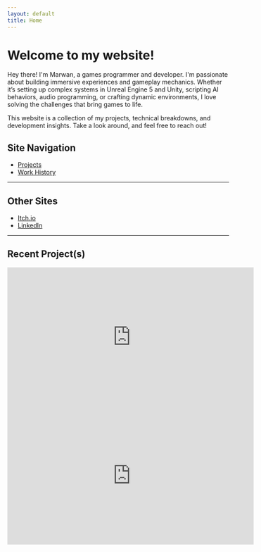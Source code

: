 ```yaml
---
layout: default
title: Home
---
```


# Welcome to my website!

Hey there! I'm Marwan, a games programmer and developer. I'm passionate about building immersive experiences and gameplay mechanics. Whether it’s setting up complex systems in Unreal Engine 5 and Unity, scripting AI behaviors, audio programming, or crafting dynamic environments, I love solving the challenges that bring games to life.

This website is a collection of my projects, technical breakdowns, and development insights.
Take a look around, and feel free to reach out!

## Site Navigation 
- [Projects](projects.md)  
- [Work History](work-history.md)

---

## Other Sites  
- [Itch.io](https://goldleafinteractive.itch.io)  
- [LinkedIn](https://www.linkedin.com/in/marwan-charafeddine-213065155)  

---

## Recent Project(s)

<iframe width="560" height="315" src="https://youtube.com/embed/GfrDt166KZI" frameborder="0" allowfullscreen>

---

</iframe><iframe width="560" height="315" src="https://youtube.com/embed/Z-7c43uqa5s" frameborder="0" allowfullscreen>
